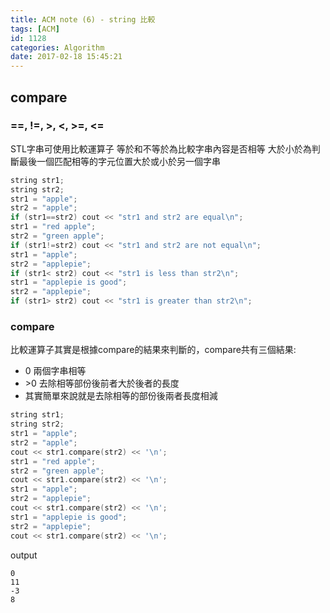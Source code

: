 ```yaml
---
title: ACM note (6) - string 比較
tags: [ACM]
id: 1128
categories: Algorithm
date: 2017-02-18 15:45:21
---
```


## compare

### ==, !=, >, <, >=, <=

STL字串可使用比較運算子
等於和不等於為比較字串內容是否相等
大於小於為判斷最後一個匹配相等的字元位置大於或小於另一個字串

```cpp
string str1;
string str2;
str1 = "apple";
str2 = "apple";
if (str1==str2) cout << "str1 and str2 are equal\n";
str1 = "red apple";
str2 = "green apple";
if (str1!=str2) cout << "str1 and str2 are not equal\n";
str1 = "apple";
str2 = "applepie";
if (str1< str2) cout << "str1 is less than str2\n";
str1 = "applepie is good";
str2 = "applepie";
if (str1> str2) cout << "str1 is greater than str2\n";
```

### compare

比較運算子其實是根據compare的結果來判斷的，compare共有三個結果:
- 0 兩個字串相等
- \>0 去除相等部份後前者大於後者的長度
- 其實簡單來說就是去除相等的部份後兩者長度相減

```cpp
string str1;
string str2;
str1 = "apple";
str2 = "apple";
cout << str1.compare(str2) << '\n';
str1 = "red apple";
str2 = "green apple";
cout << str1.compare(str2) << '\n';
str1 = "apple";
str2 = "applepie";
cout << str1.compare(str2) << '\n';
str1 = "applepie is good";
str2 = "applepie";
cout << str1.compare(str2) << '\n';
```

output

```text
0
11
-3
8
```